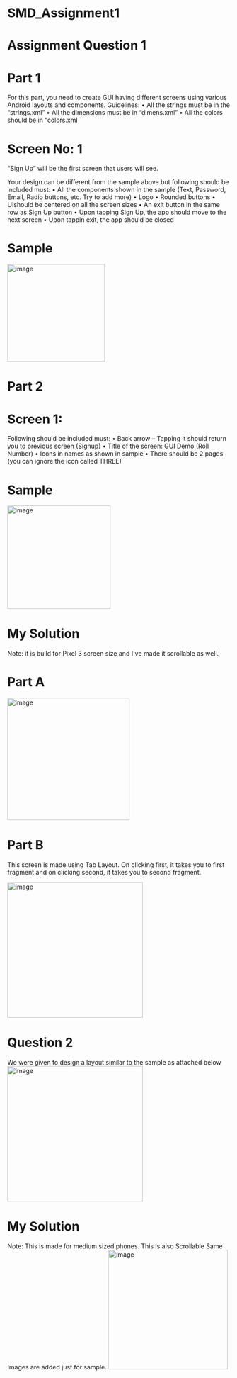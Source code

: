 # SMD_Assignment1

# Assignment Question 1
# Part 1
For this part, you need to create GUI having different screens using various Android
layouts and components.
Guidelines:
• All the strings must be in the “strings.xml”
• All the dimensions must be in “dimens.xml”
• All the colors should be in “colors.xml

# Screen No: 1
“Sign Up” will be the first screen that users will see.


Your design can be different from the sample
above but following should be included must:
• All the components shown in the sample
(Text, Password, Email, Radio buttons, etc.
Try to add more)
• Logo
• Rounded buttons
• UIshould be centered on all the screen
sizes
• An exit button in the same row as Sign Up
button
• Upon tapping Sign Up, the app should move
to the next screen
• Upon tappin exit, the app should be closed

# Sample
<img width="220" alt="image" src="https://github.com/aizakhurram/SMD_Assignment1/assets/102323528/1db5d9b6-c10b-48db-9484-36bcbb0cdcd3">

# Part 2
# Screen 1:

Following should be included must:
• Back arrow – Tapping it should return you to
previous screen (Signup)
• Title of the screen: GUI Demo (Roll Number)
• Icons in names as shown in sample
• There should be 2 pages (you can ignore the icon called
THREE)

# Sample
<img width="233" alt="image" src="https://github.com/aizakhurram/SMD_Assignment1/assets/102323528/d2a4bb62-4446-4536-a12a-5ec50cbcc235">

# My Solution

Note: it is build for Pixel 3 screen size and I've made it scrollable as well.

# Part A

<img width="276" alt="image" src="https://github.com/aizakhurram/Assignment1_SMD/assets/102323528/18bf340e-0c8a-4311-86a7-50161a48c84f">

# Part B

This screen is made using Tab Layout. On clicking first, it takes you to first fragment and on clicking second, it takes you to second fragment.

<img width="306" alt="image" src="https://github.com/aizakhurram/Assignment1_SMD/assets/102323528/13065865-ad05-428b-ab2b-63975cb219c2">

# Question 2

We were given to design a layout similar to the sample as attached below
<img width="306" alt="image" src="https://github.com/aizakhurram/Assignment1_SMD/assets/102323528/ea738e6b-b564-450e-9e44-7eed6528c327">

# My Solution
Note: This is made for medium sized phones. This is also Scrollable
Same Images are added just for sample.
<img width="270" alt="image" src="https://github.com/aizakhurram/Assignment1_SMD/assets/102323528/6883d65a-eca2-4fd9-99a4-ccfae8c57ba6">




